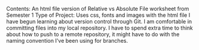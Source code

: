 Contents: An html file version of Relative vs Absolute File worksheet from Semester 1
Type of Project: Uses css, fonts and images with the html file
I have begun learning about version control through Git. I am comfortable in committing files into my local repository.
I have to spend extra time to think about how to push to a remote repository, it might have to do with the naming convention 
I've been using for branches. 